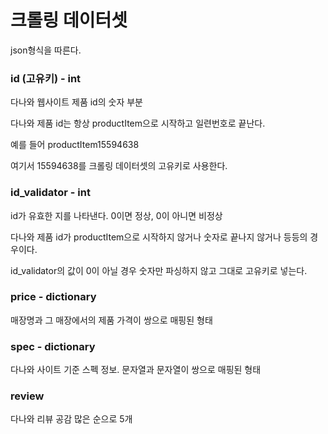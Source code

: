 # 크롤링 데이터셋

json형식을 따른다.

### id (고유키) - int

다나와 웹사이트 제품 id의 숫자 부분

다나와 제품 id는 항상 productItem으로 시작하고 일련번호로 끝난다.

예를 들어 productItem15594638

여기서 15594638를 크롤링 데이터셋의 고유키로 사용한다.

### id_validator - int

id가 유효한 지를 나타낸다. 0이면 정상, 0이 아니면 비정상

다나와 제품 id가 productItem으로 시작하지 않거나 숫자로 끝나지 않거나 등등의 경우이다.

id_validator의 값이 0이 아닐 경우 숫자만 파싱하지 않고 그대로 고유키로 넣는다.

### price - dictionary

매장명과 그 매장에서의 제품 가격이 쌍으로 매핑된 형태

### spec - dictionary

다나와 사이트 기준 스펙 정보. 문자열과 문자열이 쌍으로 매핑된 형태

### review

다나와 리뷰 공감 많은 순으로 5개

